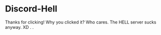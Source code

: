 # Discord-Hell
Thanks for clicking! Why you clicked it? Who cares. The HELL server sucks anyway. XD
.
.
